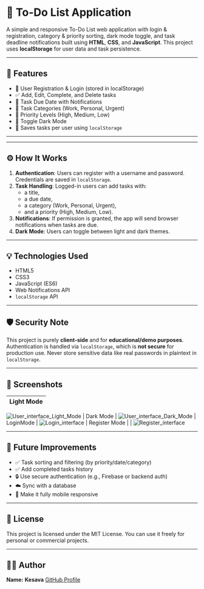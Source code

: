 # 📝 To-Do List Application

A simple and responsive To-Do List web application with login & registration, category & priority sorting, dark mode toggle, and task deadline notifications built using **HTML**, **CSS**, and **JavaScript**. This project uses **localStorage** for user data and task persistence.

---

## 🚀 Features

- 🔐 User Registration & Login (stored in localStorage)
- ✅ Add, Edit, Complete, and Delete tasks
- 📆 Task Due Date with Notifications
- 📂 Task Categories (Work, Personal, Urgent)
- 🔺 Priority Levels (High, Medium, Low)
- 🌙 Toggle Dark Mode
- 💾 Saves tasks per user using `localStorage`

---

---

## ⚙️ How It Works

1. **Authentication**: Users can register with a username and password. Credentials are saved in `localStorage`.
2. **Task Handling**: Logged-in users can add tasks with:
   - a title,
   - a due date,
   - a category (Work, Personal, Urgent),
   - and a priority (High, Medium, Low).
3. **Notifications**: If permission is granted, the app will send browser notifications when tasks are due.
4. **Dark Mode**: Users can toggle between light and dark themes.

---

## 💡 Technologies Used

- HTML5
- CSS3
- JavaScript (ES6)
- Web Notifications API
- `localStorage` API

---

## 🛡️ Security Note

This project is purely **client-side** and for **educational/demo purposes**. Authentication is handled via `localStorage`, which is **not secure** for production use. Never store sensitive data like real passwords in plaintext in `localStorage`.

---

## 📸 Screenshots

| Light Mode |
|------------|
![User_interface_Light_Mode](https://github.com/user-attachments/assets/f872e95f-e4ba-4842-9ad6-9d1ad6418511)
| Dark Mode |
![User_interface_Dark_Mode](https://github.com/user-attachments/assets/2422be61-42df-497d-8f68-d1af58f4b69d)
| LoginMode |
![Login_interface](https://github.com/user-attachments/assets/156e8e35-7e55-4d14-ba2e-efab96d9b5c7) 
| Register Mode |
| ![Register_interface](https://github.com/user-attachments/assets/b525bab1-04ed-4ec4-9bb2-86bf393182ce) 



---

## 📌 Future Improvements

- ✅ Task sorting and filtering (by priority/date/category)
- ✅ Add completed tasks history
- 🔒 Use secure authentication (e.g., Firebase or backend auth)
- ☁️ Sync with a database
- 📱 Make it fully mobile responsive

---

## 📄 License

This project is licensed under the MIT License. You can use it freely for personal or commercial projects.

---

## 🙋‍♂️ Author

**Name:** **Kesava** 
[GitHub Profile](https://github.com/Chennakesava9007)
